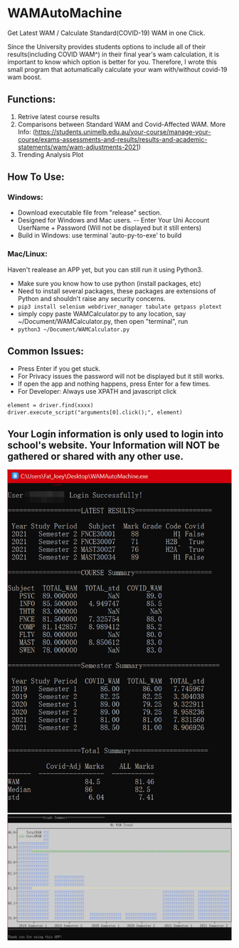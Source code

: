 # WAMAutoMachine
Get Latest WAM / Calculate Standard(COVID-19) WAM in one Click.

Since the University provides students options to include all of their results(including COVID WAM^) in their final year's wam calculation, it is important to know which option is better for you.
Therefore, I wrote this small program that aotumatically calculate your wam with/without covid-19 wam boost.

## Functions:
1. Retrive latest course results
2. Comparisons between Standard WAM and Covid-Affected WAM.  More Info: (https://students.unimelb.edu.au/your-course/manage-your-course/exams-assessments-and-results/results-and-academic-statements/wam/wam-adjustments-2021)
3. Trending Analysis Plot

## How To Use:
### Windows:
- Download executable file from "release" section.
- Designed for Windows and Mac users.
-- Enter Your Uni Account UserName + Password (Will not be displayed but it still enters)
- Build in Windows: use terminal 'auto-py-to-exe' to build
### Mac/Linux:
Haven't realease an APP yet, but you can still run it using Python3.
- Make sure you know how to use python (install packages, etc)
- Need to install several packages, these packages are extensions of Python and shouldn't raise any security concerns.
- ```pip3 install selenium webdriver_manager tabulate getpass plotext```
- simply copy paste WAMCalculator.py to any location, say ~/Document/WAMCalculator.py, then open "terminal", run
- ```python3 ~/Document/WAMCalculator.py```

## Common Issues:
- Press Enter if you get stuck.
- For Privacy issues the password will not be displayed but it still works.
- If open the app and nothing happens, press Enter for a few times.
- For Developer: Always use XPATH and javascript click 
```
element = driver.find(xxxx) 
driver.execute_script("arguments[0].click();", element)
```

## Your Login information is only used to login into school's website. Your Information will NOT be gathered or shared with any other use.

![plot](./pics/pc1.webp)
![plot](./pics/pc2.webp)
